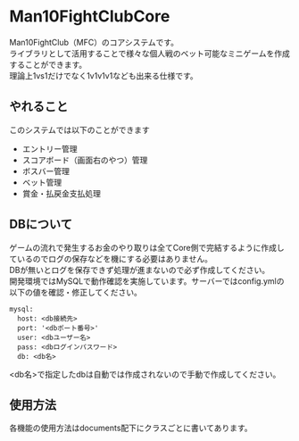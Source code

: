 # Man10FightClubCore
Man10FightClub（MFC）のコアシステムです。\
ライブラリとして活用することで様々な個人戦のベット可能なミニゲームを作成することができます。\
理論上1vs1だけでなく1v1v1v1なども出来る仕様です。

## やれること
このシステムでは以下のことができます
* エントリー管理
* スコアボード（画面右のやつ）管理
* ボスバー管理
* ベット管理
* 賞金・払戻金支払処理

## DBについて
ゲームの流れで発生するお金のやり取りは全てCore側で完結するように作成しているのでログの保存などを機にする必要はありません。\
DBが無いとログを保存できず処理が進まないので必ず作成してください。\
開発環境ではMySQLで動作確認を実施しています。サーバーではconfig.ymlの以下の値を確認・修正してください。
```access transformers
mysql:
  host: <db接続先>
  port: '<dbポート番号>'
  user: <dbユーザー名>
  pass: <dbログインパスワード>
  db: <db名>
```
<db名>で指定したdbは自動では作成されないので手動で作成してください。

## 使用方法
各機能の使用方法はdocuments配下にクラスごとに書いてあります。